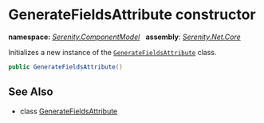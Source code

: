# GenerateFieldsAttribute constructor
**namespace:** *[Serenity.ComponentModel](../../README.md#serenity.componentmodel-namespace)*   **assembly**: *[Serenity.Net.Core](../../README.md)*

Initializes a new instance of the [`GenerateFieldsAttribute`](../GenerateFieldsAttribute.md) class.

```csharp
public GenerateFieldsAttribute()
```

## See Also

* class [GenerateFieldsAttribute](../GenerateFieldsAttribute.md)